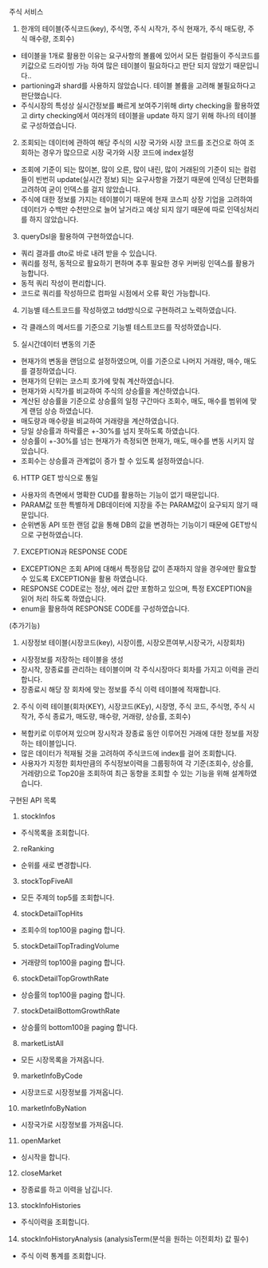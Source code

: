 주식 서비스

1. 한개의 테이블(주식코드(key), 주식명, 주식 시작가, 주식 현재가, 주식 매도량, 주식 매수량, 조회수)
- 테이블을 1개로 활용한 이유는 요구사항의 볼륨에 있어서 모든 컬럼들이 주식코드를 키값으로 드라이빙 가능 하여 많은 테이블이 필요하다고 판단 되지 않았기 때문입니다..
- partioning과 shard를 사용하지 않았습니다. 테이블 볼륨을 고려해 불필요하다고 판단했습니다.
- 주식시장의 특성상 실시간정보를 빠르게 보여주기위해 dirty checking을 활용하였고 dirty checking에서 여러개의 테이블을 update 하지 않기 위해 하나의 테이블로 구성하였습니다.
2. 조회되는 데이터에 관하여 해당 주식의 시장 국가와 시장 코드를 조건으로 하여 조회하는 경우가 많으므로 시장 국가와 시장 코드에 index설정
- 조회에 기준이 되는 많이본, 많이 오른, 많이 내린, 많이 거래된의 기준이 되는 컬럼들이 빈번히 update(실시간 정보) 되는 요구사항을 가졌기 때문에 인덱싱 단편화를 고려하여 굳이 인덱스를 걸지 않았습니다.
- 주식에 대한 정보를 가지는 테이블이기 때문에 현재 코스피 상장 기업을 고려하여 데이터가 수백만 수천만으로 늘어 날거라고 예상 되지 않기 때문에 따로 인덱싱처리를 하지 않았습니다.
3. queryDsl을 활용하여 구현하였습니다. 
- 쿼리 결과를 dto로 바로 내려 받을 수 있습니다. 
- 쿼리를 정적, 동적으로 활요하기 편하며 추후 필요한 경우 커버링 인덱스를 활용가능합니다.
- 동적 쿼리 작성이 편리합니다.
- 코드로 쿼리를 작성하므로 컴파일 시점에서 오류 확인 가능합니다.
4. 기능별 테스트코드를 작성하였고 tdd방식으로 구현하려고 노력하였습니다.
- 각 클래스의 메서드를 기준으로 기능별 테스트코드를 작성하였습니다.
5. 실시간데이터 변동의 기준
- 현재가의 변동을 랜덤으로 설정하였으며, 이를 기준으로 나머지 거래량, 매수, 매도를 결정하였습니다.
- 현재가의 단위는 코스피 호가에 맞춰 계산하였습니다.
- 현재가와 시작가를 비교하여 주식의 상승률을 계산하였습니다.
- 계산된 상승률을 기준으로 상승률의 일정 구간마다 조회수, 매도, 매수를 범위에 맞게 랜덤 상승 하였습니다.
- 매도량과 매수량을 비교하여 거래량을 계산하였습니다.
- 당일 상승률과 하락률은 +-30%를 넘지 못하도록 하였습니다.
- 상승률이 +-30%를 넘는 현재가가 측정되면 현재가, 매도, 매수를 변동 시키지 않았습니다.
- 조회수는 상승률과 관계없이 증가 할 수 있도록 설정하였습니다.
6. HTTP GET 방식으로 통일
- 사용자의 측면에서 명확한 CUD를 활용하는 기능이 없기 때문입니다.
- PARAM값 또한 특별하게 DB데이터에 지장을 주는 PARAM값이 요구되지 않기 때문입니다.
- 순위변동 API 또한 랜덤 값을 통해 DB의 값을 변경하는 기능이기 때문에 GET방식으로 구현하였습니다.
7. EXCEPTION과 RESPONSE CODE
- EXCEPTION은 조회 API에 대해서 특정응답 값이 존재하지 않을 경우에만 활요할 수 있도록 EXCEPTION을 활용 하였습니다.
- RESPONSE CODE로는 정상, 에러 값만 포함하고 있으며, 특정 EXCEPTION을 읽어 처리 하도록 하였습니다.
- enum을 활용하여 RESPONSE CODE를 구성하였습니다.

(추가기능)
1. 시장정보 테이블(시장코드(key), 시장이름, 시장오픈여부,시장국가, 시장회차)
- 시장정보를 저장하는 테이블을 생성
- 장시작, 장종료를 관리하는 테이블이며 각 주식시장마다 회차를 가지고 이력을 관리합니다.
- 장종료시 해당 장 회차에 맞는 정보를 주식 이력 테이블에 적재합니다.
2. 주식 이력 테이블(회차(KEY), 시장코드(KEy), 시장명, 주식 코드, 주식명, 주식 시작가, 주식 종료가, 매도량, 매수량, 거래량, 상승률, 조회수)
- 복합키로 이루어져 있으며 장시작과 장종료 동안 이루어진 거래에 대한 정보를 저장하는 테이블입니다.
- 많은 데이터가 적재될 것을 고려하여 주식코드에 index를 걸어 조회합니다.
- 사용자가 지정한 회차만큼의 주식정보이력을 그룹핑하여 각 기준(조회수, 상승률, 거레량)으로 Top20을 조회하여 최근 동향을 조회할 수 있는 기능을 위해 설계하였습니다.

구현된 API 목록
1. stockInfos
- 주식목록을 조회합니다.
2. reRanking
- 순위를 새로 변경합니다.
3. stockTopFiveAll
- 모든 주제의 top5를 조회합니다.
4. stockDetailTopHits
- 조회수의 top100을 paging 합니다.
5. stockDetailTopTradingVolume
- 거래량의 top100을 paging 합니다.
6. stockDetailTopGrowthRate
- 상승률의 top100을 paging 합니다.
7. stockDetailBottomGrowthRate
- 상승률의 bottom100을 paging 합니다.
8. marketListAll
- 모든 시장목록을 가져옵니다.
9. marketInfoByCode
- 시장코드로 시장정보를 가져옵니다.
10. marketInfoByNation 
- 시장국가로 시장정보를 가져옵니다.
11. openMarket
- 싱시작을 합니다.
12. closeMarket
- 장종료를 하고 이력을 남깁니다.
13. stockInfoHistories
- 주식이력을 조회합니다.
14. stockInfoHistoryAnalysis (analysisTerm(분석을 원하는 이전회차) 값 필수)
- 주식 이력 통계를 조회합니다.
